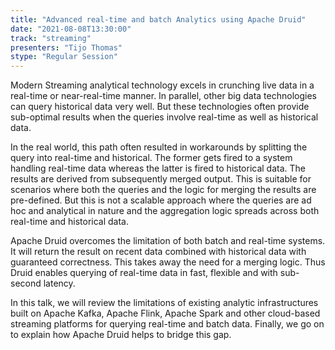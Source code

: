 ```yaml
---
title: "Advanced real-time and batch Analytics using Apache Druid"
date: "2021-08-08T13:30:00" 
track: "streaming"
presenters: "Tijo Thomas"
stype: "Regular Session"
---
```

Modern Streaming analytical technology excels in crunching live data in a real-time or near-real-time manner. In parallel, other big data technologies can query historical data very well. But these technologies often provide sub-optimal results when the queries involve real-time as well as historical data. 
 

 In the real world, this path often resulted in workarounds by splitting the query into real-time and historical. The former gets fired to a system handling real-time data whereas the latter is fired to historical data. The results are derived from subsequently merged output. This is suitable for scenarios where both the queries and the logic for merging the results are pre-defined. But this is not a scalable approach where the queries are ad hoc and analytical in nature and the aggregation logic spreads across both real-time and historical data. 
 

 Apache Druid overcomes the limitation of both batch and real-time systems. It will return the result on recent data combined with historical data with guaranteed correctness. This takes away the need for a merging logic. Thus Druid enables querying of real-time data in fast, flexible and with sub-second latency.
 

 In this talk, we will review the limitations of existing analytic infrastructures built on Apache Kafka, Apache Flink, Apache Spark and other cloud-based streaming platforms for querying real-time and batch data. Finally, we go on to explain how Apache Druid helps to bridge this gap.